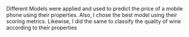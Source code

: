 Different Models were applied and used to predict the price of a mobile phone using their properties. Also, I chose the best model using their scoring metrics. Likewise, I did the same to classify the quality of wine according to their properties
